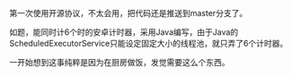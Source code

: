 第一次使用开源协议，不太会用，把代码还是推送到master分支了。

如题，能同时计6个时的安卓计时器，采用Java编写，由于Java的ScheduledExecutorService只能设定固定大小的线程池，就只弄了6个计时器。

一开始想到这事纯粹是因为在厨房做饭，发觉需要这么个东西。

